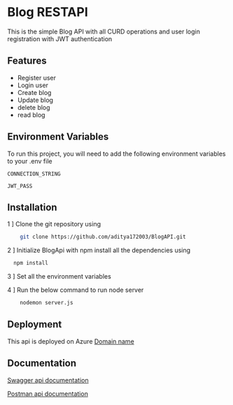 
# Blog RESTAPI

This is the simple Blog API with all CURD operations and user
login registration with JWT authentication

## Features

- Register user
- Login user
- Create blog
- Update blog
- delete blog
- read blog


## Environment Variables

To run this project, you will need to add the following environment variables to your .env file

`CONNECTION_STRING`

`JWT_PASS`


## Installation

1 ] Clone the git repository using 
```bash
    git clone https://github.com/aditya172003/BlogAPI.git
```

2 ] Initialize BlogApi with npm
 install all the dependencies using 
```bash
  npm install
```
3 ] Set all the environment variables 

4 ] Run the below command to run node server
``` bash
    nodemon server.js
```


## Deployment

This api is deployed on Azure 
[Domain name](https://aditya17003blog.azurewebsites.net)




## Documentation

[Swagger api documentation](https://aditya17003blog.azurewebsites.net/api-docs)

[Postman api documentation](https://documenter.getpostman.com/view/22951744/2s9YkrbLCE)


